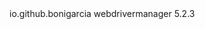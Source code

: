 
<dependency>
    <groupId>io.github.bonigarcia</groupId>
    <artifactId>webdrivermanager</artifactId>
    <version>5.2.3</version>
</dependency>
